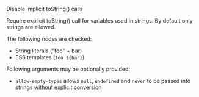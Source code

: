 Disable implicit toString() calls


Require explicit toString() call for variables used in strings. By default only strings are allowed.

The following nodes are checked:

* String literals ("foo" + bar)
* ES6 templates (`foo ${bar}`)


Following arguments may be optionally provided:
* `allow-empty-types` allows `null`, `undefined` and `never` to be passed into strings without explicit conversion